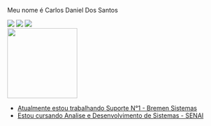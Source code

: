 Meu nome é
Carlos Daniel Dos Santos

<div>
<a href="https://www.instagram.com/carlossdanniel_/" target="_blank"><img loading="lazy" src="https://img.shields.io/badge/-Instagram-%23E4405F?style=for-the-badge&logo=instagram&logoColor=white" target="_blank"></a>
<a href = "carlossdannielsantos@gmail.com"><img loading="lazy" src="https://img.shields.io/badge/Gmail-D14836?style=for-the-badge&logo=gmail&logoColor=white" target="_blank"></a>
<a href="https://www.linkedin.com/in/carlos-daniel-dos-santos-9b71861b1/" target="_blank"><img loading="lazy" src="https://img.shields.io/badge/-LinkedIn-%230077B5?style=for-the-badge&logo=linkedin&logoColor=white" target="_blank"></a>   
</div>


<div>
<a href="https://github.com/carlossdanniel7">
<img loading="lazy" height="160em" src="https://github-readme-stats.vercel.app/api?username=carlossdanniel7&show_icons=true&theme=dracula&include_all_commits=true&count_private=true"/>
</div>


- Atualmente estou trabalhando Suporte N°1 - Bremen Sistemas
- Estou cursando Analise e Desenvolvimento de Sistemas - SENAI

